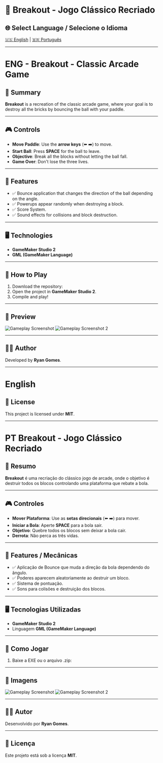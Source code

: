 # 🧱 Breakout - Jogo Clássico Recriado

## 🌐 Select Language / Selecione o Idioma
[🇺🇸 English](#eng---breakout---classic-arcade-game) | [🇧🇷 Português](#pt---breakout---jogo-clássico-recriado)

---

# ENG - Breakout - Classic Arcade Game

## 📖 Summary
**Breakout** is a recreation of the classic arcade game, where your goal is to destroy all the bricks by bouncing the ball with your paddle.

---

## 🎮 Controls
- **Move Paddle**: Use the **arrow keys** (⬅️ ➡️) to move.
- **Start Ball**: Press **SPACE** for the ball to leave.
- **Objective**: Break all the blocks without letting the ball fall.
- **Game Over**: Don't lose the three lives.

---

## 🚀 Features
- ✅ Bounce application that changes the direction of the ball depending on the angle.
- ✅ Powerups appear randomly when destroying a block.
- ✅ Score System.
- ✅ Sound effects for collisions and block destruction.

---

## 🖥️ Technologies
- **GameMaker Studio 2**
- **GML (GameMaker Language)**

---

## 📂 How to Play
1. Download the repository:
2. Open the project in **GameMaker Studio 2**.
3. Compile and play!

---

## 📸 Preview
![Gameplay Screenshot](assets/screenshot1.png)
![Gameplay Screenshot 2](assets/screenshot2.png)

---

## 👨‍💻 Author
Developed by **Ryan Gomes**.

---

# English

## 📄 License
This project is licensed under **MIT**.

---

# PT Breakout - Jogo Clássico Recriado

## 📖 Resumo
**Breakout** é uma recriação do clássico jogo de arcade, onde o objetivo é destruir todos os blocos controlando uma plataforma que rebate a bola.

---

## 🎮 Controles
- **Mover Plataforma**: Use as **setas direcionais** (⬅️ ➡️) para mover.
- **Iniciar a Bola**: Aperte **SPACE** para a bola sair.
- **Objetivo**: Quebre todos os blocos sem deixar a bola cair.
- **Derrota**: Não perca as três vidas.

---

## 🚀 Features / Mecânicas
- ✅ Aplicação de Bounce que muda a direção da bola dependendo do ângulo.
- ✅ Poderes aparecem aleatoriamente ao destruir um bloco.
- ✅ Sistema de pontuação.
- ✅ Sons para colisões e destruição dos blocos.

---

## 🖥️ Tecnologias Utilizadas
- **GameMaker Studio 2**
- Linguagem **GML (GameMaker Language)**

---

## 📂 Como Jogar
1. Baixe a EXE ou o arquivo .zip:

---

## 📸 Imagens
![Gameplay Screenshot](assets/screenshot1.png)
![Gameplay Screenshot 2](assets/screenshot2.png)

---

## 👨‍💻 Autor
Desenvolvido por **Ryan Gomes**.

---

## 📄 Licença
Este projeto está sob a licença **MIT**.
